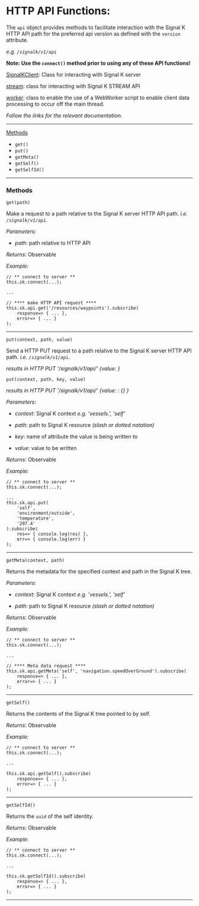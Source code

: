 # HTTP API Functions:

The `api` object provides methods to facilitate interaction with the Signal K HTTP API path for the preferred api version as defined with the `version` attribute. 

*e.g. `/signalk/v1/api`*

**Note: Use the `connect()` method prior to using any of these API functions!**

[SignalKClient](README.md): Class for interacting with Signal K server

[stream](STREAM_API.md): class for interacting with Signal K STREAM API

[worker](WORKER.md): class to enable the use of a WebWorker script to enable client data processing to occur off the main thread.

*Follow the links for the relevant documentation.*

---

[Methods](#methods)
- `get()`
- `put()`
- `getMeta()`
- `getSelf()`
- `getSelfId()`

---

### Methods

`get(path)`

Make a request to a path relative to the Signal K server HTTP API path. *i.e. `/signalk/v1/api`*.

*Parameters:*

- *path*: path relative to HTTP API 

*Returns*: Observable

*Example:*

```
// ** connect to server **
this.sk.connect(...);

...

// **** make HTTP API request ****
this.sk.api.get('/resources/waypoints').subscribe(
    response=> { ... },
    error=> { ... }
);
```
---

`put(context, path, value)`

Send a HTTP PUT request to a path relative to the Signal K server HTTP API path. *i.e. `/signalk/v1/api`*.

*results in HTTP PUT '<host>/signalk/v1/api/<path>' {value: <value>}*

`put(context, path, key, value)`

*results in HTTP PUT '<host>/signalk/v1/api/<path>' {value: <key>: {<value>} }*

*Parameters:*

- *context*: Signal K context *e.g. 'vessels.<uuid>', 'self'*

- *path*: path to Signal K resource  *(slash or dotted notation)*

- *key*: name of attribute the value is being written to

- *value*: value to be written

*Returns*: Observable<HttpResponse>

*Example:*

```
// ** connect to server **
this.sk.connect(...);

...
this.sk.api.put(
    'self',
    'environment/outside', 
    'temperature', 
    '297.4'
).subscribe(
    res=> { console.log(res) },
    err=> { console.log(err) }
);
```
---

`getMeta(context, path)`

Returns the metadata for the specified context and path in the Signal K tree.

*Parameters:*

- *context*: Signal K context *e.g. 'vessels.<uuid>', 'self'*

- *path*: path to Signal K resource *(slash or dotted notation)*

*Returns*: Observable

*Example:*

```
// ** connect to server **
this.sk.connect(...);

...

// **** Meta data request ****
this.sk.api.getMeta('self', 'navigation.speedOverGround').subscribe(
    response=> { ... },
    error=> { ... }
);
```
---

`getSelf()`

Returns the contents of the Signal K tree pointed to by self.

*Returns*: Observable

*Example:*

```
// ** connect to server **
this.sk.connect(...);

...

this.sk.api.getSelf().subscribe(
    response=> { ... },
    error=> { ... }
);
```
---

`getSelfId()`

Returns the `uuid` of the self identity.

*Returns*: Observable

*Example:*

```
// ** connect to server **
this.sk.connect(...);

...

this.sk.getSelfId().subscribe(
    response=> { ... },
    error=> { ... }
);
```
---